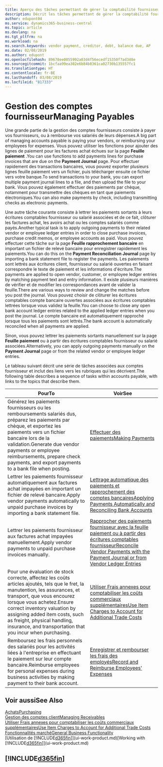 ```yaml
---
title: Aperçu des tâches permettant de gérer la comptabilité fournisseur| Microsoft Docs
description: Décrit les tâches permettant de gérer la comptabilité fournisseur, par exemple, le paiement des créditeurs ou le lettrage de paiements sortants dans la comptabilité pour clôturer des factures ou des avoirs.
author: edupont04
ms.service: dynamics365-business-central
ms.topic: article
ms.devlang: na
ms.tgt_pltfrm: na
ms.workload: na
ms.search.keywords: vendor payment, creditor, debt, balance due, AP
ms.date: 02/08/2019
ms.author: edupont
ms.openlocfilehash: 89678ee0055992a03d4f56ecedf15350f7ad348e
ms.sourcegitcommit: 1bcfaa99ea302e6b84b8361ca02730b135557fc1
ms.translationtype: HT
ms.contentlocale: fr-BE
ms.lasthandoff: 03/08/2019
ms.locfileid: "817333"
---
```

# <a name="managing-payables"></a><span data-ttu-id="5178b-103">Gestion des comptes fournisseur</span><span class="sxs-lookup"><span data-stu-id="5178b-103">Managing Payables</span></span>

<span data-ttu-id="5178b-104">Une grande partie de la gestion des comptes fournisseurs consiste à payer vos fournisseurs, ou à rembourse vos salariés de leurs dépenses.</span><span class="sxs-lookup"><span data-stu-id="5178b-104">A big part of managing accounts payable is paying your vendors, or reimbursing your employees for expenses.</span></span> <span data-ttu-id="5178b-105">Vous pouvez utiliser les fonctions pour ajouter des lignes de paiement pour les factures achat échues sur la page **Feuille paiement** .</span><span class="sxs-lookup"><span data-stu-id="5178b-105">You can use functions to add payments lines for purchase invoices that are due on the **Payment Journal** page.</span></span> <span data-ttu-id="5178b-106">Pour effectuer rapidement des transactions bancaires, vous pouvez exporter plusieurs lignes feuille paiement vers un fichier, puis télécharger ensuite ce fichier vers votre banque.</span><span class="sxs-lookup"><span data-stu-id="5178b-106">To send transactions to your bank, you can export multiple payment journal lines to a file, and then upload the file to your bank.</span></span> <span data-ttu-id="5178b-107">Vous pouvez également effectuer des paiements par chèque, notamment pour transmettre des chèques en tant que paiements électroniques.</span><span class="sxs-lookup"><span data-stu-id="5178b-107">You can also make payments by check, including transmitting checks as electronic payments.</span></span>

<span data-ttu-id="5178b-108">Une autre tâche courante consiste à lettrer les paiements sortants à leurs écritures comptables fournisseur ou salarié associées et de ce fait, clôturer les factures achat, les avoirs achat ou les comptes salariés comme payés.</span><span class="sxs-lookup"><span data-stu-id="5178b-108">Another typical task is to apply outgoing payments to their related vendor or employee ledger entries in order to close purchase invoices, purchase credit memos, or employee accounts as paid.</span></span> <span data-ttu-id="5178b-109">Vous pouvez effectuer cette tâche sur la page **Feuille rapprochement bancaire** en important un fichier de relevé bancaire pour enregistrer rapidement les paiements.</span><span class="sxs-lookup"><span data-stu-id="5178b-109">You can do this on the **Payment Reconciliation Journal** page by importing a bank statement file to register the payments.</span></span> <span data-ttu-id="5178b-110">Les paiements sont lettrés aux écritures client, fournisseur ou salarié ouvertes en faisant correspondre le texte de paiement et les informations d'écriture.</span><span class="sxs-lookup"><span data-stu-id="5178b-110">The payments are applied to open vendor, customer, or employee ledger entries by matching payment text and entry information.</span></span> <span data-ttu-id="5178b-111">Il existe plusieurs manières de vérifier et de modifier les correspondances avant de valider la feuille.</span><span class="sxs-lookup"><span data-stu-id="5178b-111">There are various ways to review and change the matches before you post the journal.</span></span> <span data-ttu-id="5178b-112">Vous pouvez choisir de clôturer les écritures comptables compte bancaire ouvertes associées aux écritures comptables lettrées lorsque vous validez la feuille.</span><span class="sxs-lookup"><span data-stu-id="5178b-112">You can choose to close any open bank account ledger entries related to the applied ledger entries when you post the journal.</span></span> <span data-ttu-id="5178b-113">Le compte bancaire est automatiquement rapproché lorsque tous les paiements sont lettrés.</span><span class="sxs-lookup"><span data-stu-id="5178b-113">The bank account is automatically reconciled when all payments are applied.</span></span>

<span data-ttu-id="5178b-114">Sinon, vous pouvez lettrer les paiements sortants manuellement sur la page **Feuille paiement** ou à partir des écritures comptables fournisseur ou salarié associées.</span><span class="sxs-lookup"><span data-stu-id="5178b-114">Alternatively, you can apply outgoing payments manually on the **Payment Journal** page or from the related vendor or employee ledger entries.</span></span>

<span data-ttu-id="5178b-115">Le tableau suivant décrit une série de tâches associées aux comptes fournisseur et inclut des liens vers les rubriques qui les décrivent.</span><span class="sxs-lookup"><span data-stu-id="5178b-115">The following table describes a sequence of tasks within accounts payable, with links to the topics that describe them.</span></span>

| <span data-ttu-id="5178b-116">Pour</span><span class="sxs-lookup"><span data-stu-id="5178b-116">To</span></span> | <span data-ttu-id="5178b-117">Voir</span><span class="sxs-lookup"><span data-stu-id="5178b-117">See</span></span> |
| --- | --- |
| <span data-ttu-id="5178b-118">Générez les paiements fournisseurs ou les remboursements salariés dus, préparez les paiements par chèque, et exportez les paiements vers un fichier bancaire lors de la validation.</span><span class="sxs-lookup"><span data-stu-id="5178b-118">Generate due vendor payments or employee reimbursements, prepare check payments, and export payments to a bank file when posting.</span></span> |[<span data-ttu-id="5178b-119">Effectuer des paiements</span><span class="sxs-lookup"><span data-stu-id="5178b-119">Making Payments</span></span>](payables-make-payments.md) |
| <span data-ttu-id="5178b-120">Lettrer les paiements fournisseur automatiquement aux factures achat impayées en important un fichier de relevé bancaire.</span><span class="sxs-lookup"><span data-stu-id="5178b-120">Apply vendor payments automatically to unpaid purchase invoices by importing a bank statement file.</span></span> |[<span data-ttu-id="5178b-121">Lettrage automatique des paiements et rapprochement des comptes bancaires</span><span class="sxs-lookup"><span data-stu-id="5178b-121">Applying Payments Automatically and Reconciling Bank Accounts</span></span>](receivables-apply-payments-auto-reconcile-bank-accounts.md) |
| <span data-ttu-id="5178b-122">Lettrer les paiements fournisseur aux factures achat impayées manuellement.</span><span class="sxs-lookup"><span data-stu-id="5178b-122">Apply vendor payments to unpaid purchase invoices manually.</span></span> |[<span data-ttu-id="5178b-123">Rapprocher des paiements fournisseur avec la feuille paiement ou à partir des écritures comptables fournisseur</span><span class="sxs-lookup"><span data-stu-id="5178b-123">Reconcile Vendor Payments with the Payment Journal or from Vendor Ledger Entries</span></span>](payables-how-apply-purchase-transactions-manually.md) |
|<span data-ttu-id="5178b-124">Pour une évaluation de stock correcte, affectez les coûts articles ajoutés, tels que le fret, la manutention, les assurances, et transport, que vous encourez lorsque vous achetez.</span><span class="sxs-lookup"><span data-stu-id="5178b-124">Ensure correct inventory valuation by assigning added item costs, such as freight, physical handling, insurance, and transportation that you incur when purchasing.</span></span>|[<span data-ttu-id="5178b-125">Utiliser Frais annexes pour comptabiliser les coûts commerciaux supplémentaires</span><span class="sxs-lookup"><span data-stu-id="5178b-125">Use Item Charges to Account for Additional Trade Costs</span></span>](payables-how-assign-item-charges.md)|
|<span data-ttu-id="5178b-126">Remboursez les frais personnels des salariés pour les activités liées à l'entreprise en effectuant le paiement sur leur compte bancaire.</span><span class="sxs-lookup"><span data-stu-id="5178b-126">Reimburse employees for personal expenses during business activities by making payment to their bank account.</span></span>|[<span data-ttu-id="5178b-127">Enregistrer et rembourser les frais des employés</span><span class="sxs-lookup"><span data-stu-id="5178b-127">Record and Reimburse Employees' Expenses</span></span>](finance-how-record-reimburse-employee-expenses.md)|

## <a name="see-also"></a><span data-ttu-id="5178b-128">Voir aussi</span><span class="sxs-lookup"><span data-stu-id="5178b-128">See Also</span></span>
[<span data-ttu-id="5178b-129">Achats</span><span class="sxs-lookup"><span data-stu-id="5178b-129">Purchasing</span></span>](purchasing-manage-purchasing.md)  
[<span data-ttu-id="5178b-130">Gestion des comptes client</span><span class="sxs-lookup"><span data-stu-id="5178b-130">Managing Receivables</span></span>](receivables-manage-receivables.md)  
[<span data-ttu-id="5178b-131">Utiliser Frais annexes pour comptabiliser les coûts commerciaux supplémentaires</span><span class="sxs-lookup"><span data-stu-id="5178b-131">Use Item Charges to Account for Additional Trade Costs</span></span>](payables-how-assign-item-charges.md)  
[<span data-ttu-id="5178b-132">Fonctionnalités marché</span><span class="sxs-lookup"><span data-stu-id="5178b-132">General Business Functionality</span></span>](ui-across-business-areas.md)  
<span data-ttu-id="5178b-133">[Utilisation de [!INCLUDE[d365fin](includes/d365fin_md.md)]](ui-work-product.md)</span><span class="sxs-lookup"><span data-stu-id="5178b-133">[Working with [!INCLUDE[d365fin](includes/d365fin_md.md)]](ui-work-product.md)</span></span>

## [!INCLUDE[d365fin](includes/free_trial_md.md)]  
